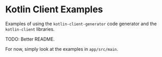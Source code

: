 # Kotlin Client Examples

Examples of using the `kotlin-client-generator` code generator and the
`kotlin-client` libraries.

TODO: Better README. 

For now, simply look at the examples in `app/src/main`.
